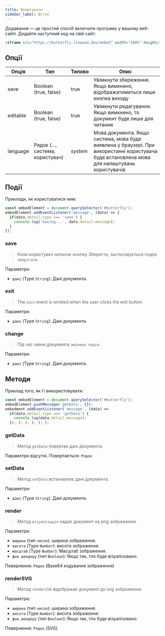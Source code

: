```yaml
---
title: Влаштувати
sidebar_label: Вступ
---
```


Додавання — це простий спосіб включити програму у вашому веб-сайті. Додайте наступний код на свій сайт:

```html
<iframe src="https://butterfly.linwood.dev/embed" width="100%" height="500px" allowtransparency="true"></iframe>
```

## Опції

| Опція    | Тип                              | Типово | Опис                                                                                                                                         |
| -------- | -------------------------------- | ------ | -------------------------------------------------------------------------------------------------------------------------------------------- |
| save     | Boolean (true, false)            | true   | Увімкнути збереження. Якщо вимкнено, відображатиметься лише кнопка виходу                                                                    |
| editable | Boolean (true, false)            | true   | Увімкнути редагування. Якщо вимкнено, то документ буде лише для читання                                                                      |
| language | Рядок (..., система, користувач) | system | Мова документа. Якщо система, мова буде виявлена у браузері. При використанні користувача буде встановлена мова для налаштувань користувачів |

## Події

Приклади, як користуватися ним:

```javascript
const embedElement = document.querySelector('#butterfly');
embedElement.addEventListener('message', (data) => {
  if(data.detail.type === 'save') {
    console.log('Saving...', data.detail.message);
  }
});
```

### save

> Коли користувач натисне кнопку Зберегти, застосовується подію `зберігати`.

Параметри:

* `дані` (Type `String`): Дані документа.

### exit

> The `exit` event is emitted when the user clicks the exit button.

Параметри:

* `дані` (Type `String`): Дані документа.

### change

> Під час зміни документа `змінена подія`.

Параметри:

* `дані` (Type `String`): Дані документа.

## Методи

Приклад того, як її використовувати:

```javascript
const embedElement = document.querySelector('#butterfly');
embedElement.pushMessage('getData', {});
embedment.addEventListener('message', (data) =>
  if(data.detail.type === 'getData') {
    console.log(data.detail.message);
  }); ); ); ); ); );

```

### getData

> Метод `getData` повертає дані документа.

Параметри відсутні. Повертається: `Рядок`

### setData

> Метод `setData` встановлює дані документа.

Параметри:

* `дані` (Type `String`): Дані документа.

### render

> Метод `візуалізація` надає документ на png зображення.

Параметри:

* `ширина` (тип `число`): ширина зображення.
* `висота` (Type `Number`): висота зображення.
* `масштаб` (Type `Number`): Масштаб зображення.
* `фон рендеру` (тип `Boolean`): Якщо так, тло буде візуалізовано.

Повернення: `Рядок` (Base64 кодування зображення)

### renderSVG

> Метод `renderSVG` відображає документ до svg зображення.

Параметри:

* `ширина` (тип `число`): ширина зображення.
* `висота` (Type `Number`): висота зображення.
* `фон рендеру` (тип `Boolean`): Якщо так, тло буде візуалізовано.

Повернення: `Рядок` (SVG)
